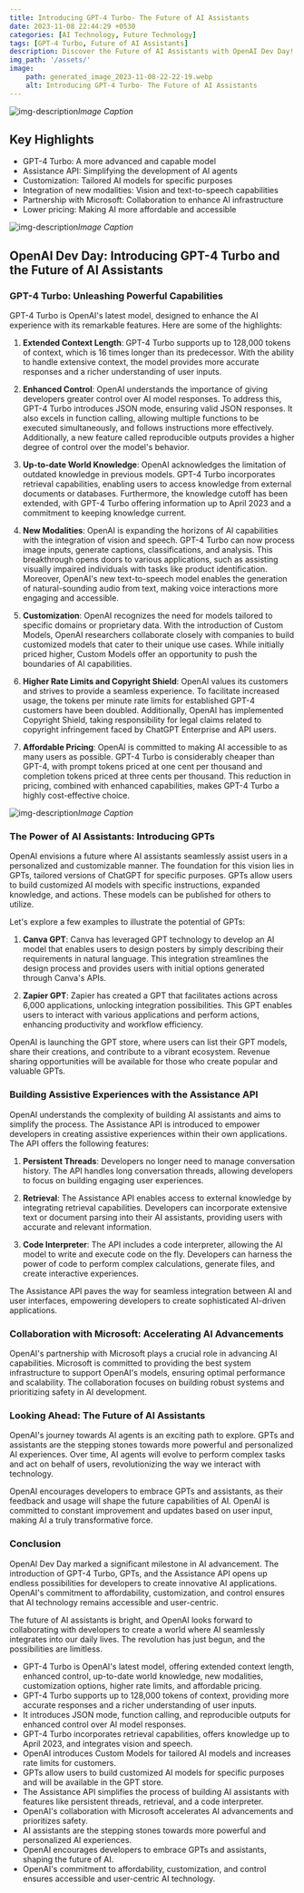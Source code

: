 ```yaml
---
title: Introducing GPT-4 Turbo- The Future of AI Assistants
date: 2023-11-08 22:44:29 +0530
categories: [AI Technology, Future Technology]
tags: [GPT-4 Turbo, Future of AI Assistants]
description: Discover the Future of AI Assistants with OpenAI Dev Day! Introducing GPT-4 Turbo and its powerful capabilities, including extended context length, enhanced control, up-to-date world knowledge, new modalities, customization, and more. Explore the potential of GPTs and the Assistance API. Join us on this revolutionary journey into the world of AI!
img_path: '/assets/'
image:
    path: generated_image_2023-11-08-22-22-19.webp
    alt: Introducing GPT-4 Turbo- The Future of AI Assistants
---
```


![img-description](generated_image_2023-11-08-22-22-19.webp)_Image Caption_
## Key Highlights ##

- GPT-4 Turbo: A more advanced and capable model
- Assistance API: Simplifying the development of AI agents
- Customization: Tailored AI models for specific purposes
- Integration of new modalities: Vision and text-to-speech capabilities
- Partnership with Microsoft: Collaboration to enhance AI infrastructure
- Lower pricing: Making AI more affordable and accessible


![img-description](generated_image_2023-11-08-22-42-43.webp)_Image Caption_

## OpenAI Dev Day: Introducing GPT-4 Turbo and the Future of AI Assistants

### GPT-4 Turbo: Unleashing Powerful Capabilities

GPT-4 Turbo is OpenAI's latest model, designed to enhance the AI experience with its remarkable features. Here are some of the highlights:

1. **Extended Context Length**: GPT-4 Turbo supports up to 128,000 tokens of context, which is 16 times longer than its predecessor. With the ability to handle extensive context, the model provides more accurate responses and a richer understanding of user inputs.

2. **Enhanced Control**: OpenAI understands the importance of giving developers greater control over AI model responses. To address this, GPT-4 Turbo introduces JSON mode, ensuring valid JSON responses. It also excels in function calling, allowing multiple functions to be executed simultaneously, and follows instructions more effectively. Additionally, a new feature called reproducible outputs provides a higher degree of control over the model's behavior.

3. **Up-to-date World Knowledge**: OpenAI acknowledges the limitation of outdated knowledge in previous models. GPT-4 Turbo incorporates retrieval capabilities, enabling users to access knowledge from external documents or databases. Furthermore, the knowledge cutoff has been extended, with GPT-4 Turbo offering information up to April 2023 and a commitment to keeping knowledge current.

4. **New Modalities**: OpenAI is expanding the horizons of AI capabilities with the integration of vision and speech. GPT-4 Turbo can now process image inputs, generate captions, classifications, and analysis. This breakthrough opens doors to various applications, such as assisting visually impaired individuals with tasks like product identification. Moreover, OpenAI's new text-to-speech model enables the generation of natural-sounding audio from text, making voice interactions more engaging and accessible.

5. **Customization**: OpenAI recognizes the need for models tailored to specific domains or proprietary data. With the introduction of Custom Models, OpenAI researchers collaborate closely with companies to build customized models that cater to their unique use cases. While initially priced higher, Custom Models offer an opportunity to push the boundaries of AI capabilities.

6. **Higher Rate Limits and Copyright Shield**: OpenAI values its customers and strives to provide a seamless experience. To facilitate increased usage, the tokens per minute rate limits for established GPT-4 customers have been doubled. Additionally, OpenAI has implemented Copyright Shield, taking responsibility for legal claims related to copyright infringement faced by ChatGPT Enterprise and API users.

7. **Affordable Pricing**: OpenAI is committed to making AI accessible to as many users as possible. GPT-4 Turbo is considerably cheaper than GPT-4, with prompt tokens priced at one cent per thousand and completion tokens priced at three cents per thousand. This reduction in pricing, combined with enhanced capabilities, makes GPT-4 Turbo a highly cost-effective choice.

![img-description](generated_image_2023-11-08-22-33-22.png)_Image Caption_

### The Power of AI Assistants: Introducing GPTs

OpenAI envisions a future where AI assistants seamlessly assist users in a personalized and customizable manner. The foundation for this vision lies in GPTs, tailored versions of ChatGPT for specific purposes. GPTs allow users to build customized AI models with specific instructions, expanded knowledge, and actions. These models can be published for others to utilize.

Let's explore a few examples to illustrate the potential of GPTs:

1. **Canva GPT**: Canva has leveraged GPT technology to develop an AI model that enables users to design posters by simply describing their requirements in natural language. This integration streamlines the design process and provides users with initial options generated through Canva's APIs.

2. **Zapier GPT**: Zapier has created a GPT that facilitates actions across 6,000 applications, unlocking integration possibilities. This GPT enables users to interact with various applications and perform actions, enhancing productivity and workflow efficiency.

OpenAI is launching the GPT store, where users can list their GPT models, share their creations, and contribute to a vibrant ecosystem. Revenue sharing opportunities will be available for those who create popular and valuable GPTs.

### Building Assistive Experiences with the Assistance API

OpenAI understands the complexity of building AI assistants and aims to simplify the process. The Assistance API is introduced to empower developers in creating assistive experiences within their own applications. The API offers the following features:

1. **Persistent Threads**: Developers no longer need to manage conversation history. The API handles long conversation threads, allowing developers to focus on building engaging user experiences.

2. **Retrieval**: The Assistance API enables access to external knowledge by integrating retrieval capabilities. Developers can incorporate extensive text or document parsing into their AI assistants, providing users with accurate and relevant information.

3. **Code Interpreter**: The API includes a code interpreter, allowing the AI model to write and execute code on the fly. Developers can harness the power of code to perform complex calculations, generate files, and create interactive experiences.

The Assistance API paves the way for seamless integration between AI and user interfaces, empowering developers to create sophisticated AI-driven applications.

### Collaboration with Microsoft: Accelerating AI Advancements

OpenAI's partnership with Microsoft plays a crucial role in advancing AI capabilities. Microsoft is committed to providing the best system infrastructure to support OpenAI's models, ensuring optimal performance and scalability. The collaboration focuses on building robust systems and prioritizing safety in AI development.

### Looking Ahead: The Future of AI Assistants

OpenAI's journey towards AI agents is an exciting path to explore. GPTs and assistants are the stepping stones towards more powerful and personalized AI experiences. Over time, AI agents will evolve to perform complex tasks and act on behalf of users, revolutionizing the way we interact with technology.

OpenAI encourages developers to embrace GPTs and assistants, as their feedback and usage will shape the future capabilities of AI. OpenAI is committed to constant improvement and updates based on user input, making AI a truly transformative force.

### Conclusion

OpenAI Dev Day marked a significant milestone in AI advancement. The introduction of GPT-4 Turbo, GPTs, and the Assistance API opens up endless possibilities for developers to create innovative AI applications. OpenAI's commitment to affordability, customization, and control ensures that AI technology remains accessible and user-centric.

The future of AI assistants is bright, and OpenAI looks forward to collaborating with developers to create a world where AI seamlessly integrates into our daily lives. The revolution has just begun, and the possibilities are limitless.

- GPT-4 Turbo is OpenAI's latest model, offering extended context length, enhanced control, up-to-date world knowledge, new modalities, customization options, higher rate limits, and affordable pricing.
- GPT-4 Turbo supports up to 128,000 tokens of context, providing more accurate responses and a richer understanding of user inputs.
- It introduces JSON mode, function calling, and reproducible outputs for enhanced control over AI model responses.
- GPT-4 Turbo incorporates retrieval capabilities, offers knowledge up to April 2023, and integrates vision and speech.
- OpenAI introduces Custom Models for tailored AI models and increases rate limits for customers.
- GPTs allow users to build customized AI models for specific purposes and will be available in the GPT store.
- The Assistance API simplifies the process of building AI assistants with features like persistent threads, retrieval, and a code interpreter.
- OpenAI's collaboration with Microsoft accelerates AI advancements and prioritizes safety.
- AI assistants are the stepping stones towards more powerful and personalized AI experiences.
- OpenAI encourages developers to embrace GPTs and assistants, shaping the future of AI.
- OpenAI's commitment to affordability, customization, and control ensures accessible and user-centric AI technology.

